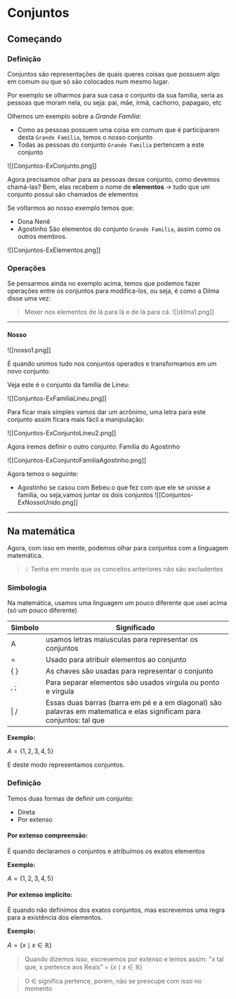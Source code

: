 # Conjuntos

## Começando

### Definição
Conjuntos são representações de quais queres coisas que possuem algo em comum ou que só são colocados num mesmo lugar.

Por exemplo se olharmos para sua casa o conjunto da sua família, seria as pessoas que moram nela, ou seja: pai, mãe, irmã, cachorro, papagaio, etc

Olhemos um exemplo sobre a *Grande Família*:
- Como as pessoas possuem uma coisa em comum que é participarem desta `Grande Família`, temos o nosso conjunto
- Todas as pessoas do conjunto `Grande Familia` pertencem a este conjunto

![[Conjuntos-ExConjunto.png]]

Agora precisamos olhar para as pessoas desse conjunto, como devemos chamá-las? 
Bem, elas recebem o nome de **elementos** $\to$ tudo que um conjunto possui são chamados de elementos

Se voltarmos ao nosso exemplo temos que:
 - Dona Nenê
 - Agostinho
São elementos do conjunto `Grande Familia`, assim como os outros membros.

![[Conjuntos-ExElementos.png]]

### Operações
Se pensarmos ainda no exemplo acima, temos que podemos fazer operações entre os conjuntos para modifica-los, ou seja, é como a Dilma disse uma vez:

> Mexer nos elementos de lá para lá e de lá para cá.
> ![[dilma1.png]]


---

#### Nosso
![[nosso1.png]]


É quando unimos tudo nos conjuntos operados e transformamos em um novo conjunto.

Veja este é o conjunto da família de Lineu:

![[Conjuntos-ExFamiliaLineu.png]]

Para ficar mais simples vamos dar um acrônimo, uma letra para este conjunto assim ficara mais fácil a manipulação:

![[Conjuntos-ExConjuntoLineu2.png]]

Agora iremos definir o outro conjunto: Família do Agostinho

![[Conjuntos-ExConjuntoFamiliaAgostinho.png]]

Agora temos o seguinte: 
- Agostinho se casou com Bebeu o que fez com que ele se unisse a família, ou seja,vamos juntar os dois conjuntos
![[Conjuntos-ExNossoUnido.png]]


----

## Na matemática
Agora, com isso em mente, podemos olhar para conjuntos com a linguagem matemática.

> 💡 Tenha em mente que os conceitos anteriores não são excludentes

### Simbologia

Na matemática, usamos uma linguagem um pouco diferente que usei acima (só um pouco diferente)

| Simbolo | Significado                                                                                                           |
| ------- | --------------------------------------------------------------------------------------------------------------------- |
| A       | usamos letras maiusculas para representar os conjuntos                                                                |
| =       | Usado para atribuir elementos ao conjunto                                                                             |
| { }     | As chaves são usadas para representar o conjunto                                                                      |
| , ;     | Para separar elementos são usados virgula ou ponto e virgula                                                          |
| \| /    | Essas duas barras (barra em pé e a em diagonal) são palavras em matematica e  elas significam para conjuntos: tal que |


**Exemplo:**

$A = \{ 1, 2, 3, 4, 5 \}$

E deste modo representamos conjuntos.

### Definição
Temos duas formas de definir um conjunto:
- Direta
- Por extenso

#### Por extenso compreensão:
É quando declaramos o conjuntos e atribuímos os exatos elementos

**Exemplo:**

$A = \{ 1, 2, 3, 4, 5 \}$

#### Por extenso implícito:
É quando não definimos dos exatos conjuntos, mas escrevemos uma regra para a existência dos elementos.

**Exemplo:**

$A = \{  x \mid x \in \mathbb{R} \}$

> Quando dizemos isso, escrevemos por extenso e lemos assim:
> "x tal que, x pertence aos Reais" =  $\{  x \mid x \in \mathbb{R} \}$

> O $\in$ significa pertence, porém, não se preocupe com isso no momento

